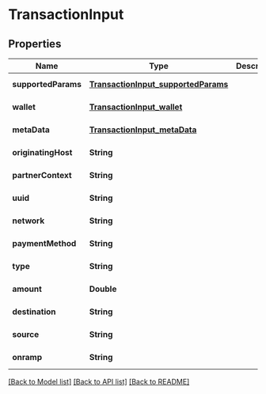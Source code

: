 # TransactionInput
## Properties

| Name | Type | Description | Notes |
|------------ | ------------- | ------------- | -------------|
| **supportedParams** | [**TransactionInput_supportedParams**](TransactionInput_supportedParams.md) |  | [default to null] |
| **wallet** | [**TransactionInput_wallet**](TransactionInput_wallet.md) |  | [default to null] |
| **metaData** | [**TransactionInput_metaData**](TransactionInput_metaData.md) |  | [default to null] |
| **originatingHost** | **String** |  | [default to null] |
| **partnerContext** | **String** |  | [default to null] |
| **uuid** | **String** |  | [default to null] |
| **network** | **String** |  | [default to null] |
| **paymentMethod** | **String** |  | [default to null] |
| **type** | **String** |  | [default to null] |
| **amount** | **Double** |  | [default to null] |
| **destination** | **String** |  | [default to null] |
| **source** | **String** |  | [default to null] |
| **onramp** | **String** |  | [default to null] |

[[Back to Model list]](../README.md#documentation-for-models) [[Back to API list]](../README.md#documentation-for-api-endpoints) [[Back to README]](../README.md)

